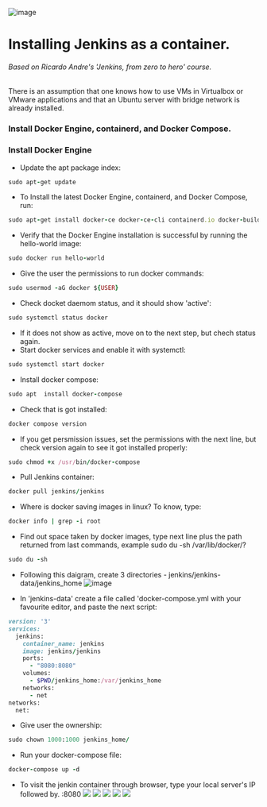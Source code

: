 ![image](https://user-images.githubusercontent.com/99705293/231302990-55732cd7-eea6-4e0c-a5ae-2859452d3721.png)


# Installing Jenkins as a container.
###### Based on Ricardo Andre's 'Jenkins, from zero to hero' course.

There is an assumption that one knows how to use VMs in Virtualbox or VMware applications and that an Ubuntu server with bridge network is already installed.
### Install Docker Engine, containerd, and Docker Compose.

### Install Docker Engine
- Update the apt package index:
``` ruby
sudo apt-get update
```
- To Install the latest Docker Engine, containerd, and Docker Compose, run:

``` ruby
sudo apt-get install docker-ce docker-ce-cli containerd.io docker-buildx-plugin docker-compose-plugin
```
- Verify that the Docker Engine installation is successful by running the hello-world image:
``` ruby
sudo docker run hello-world
```
- Give the user the permissions to run docker commands:
``` ruby
sudo usermod -aG docker ${USER}
```
- Check docket daemom status, and it should show 'active':
``` ruby 
sudo systemctl status docker
```
- If it does not show as active, move on to the next step, but chech status again.
- Start docker services and enable it with systemctl:
``` ruby
sudo systemctl start docker
```
- Install docker compose:
``` ruby
sudo apt  install docker-compose
```
- Check that is got installed:
``` ruby
docker compose version
```
- If you get persmission issues, set the permissions with the next line, but check version again to see it got installed properly:
``` ruby
sudo chmod +x /usr/bin/docker-compose
```
- Pull Jenkins container:
``` ruby
docker pull jenkins/jenkins
```
- Where is docker saving images in linux? To know, type:
``` ruby
docker info | grep -i root
```
- Find out space taken by docker images, type next line plus the path returned from last commands, example sudo du -sh /var/lib/docker/?
``` ruby
sudo du -sh
```
- Following this daigram, create 3 directories - jenkins/jenkins-data/jenkins_home
![image](https://user-images.githubusercontent.com/99705293/231308698-2530d913-963e-4c27-862a-ce0b1b78dc66.png)

- In 'jenkins-data' create a file called 'docker-compose.yml with your favourite editor, and paste the next script:
``` ruby
version: '3' 
services: 
  jenkins:
    container_name: jenkins 
    image: jenkins/jenkins 
    ports:
      - "8080:8080" 
    volumes:
      - $PWD/jenkins_home:/var/jenkins_home 
    networks:
      - net
networks:
  net:
```
- Give user the ownership:
``` ruby
sudo chown 1000:1000 jenkins_home/
```
- Run your docker-compose file:
``` ruby
docker-compose up -d
```
- To visit the jenkin container through browser, type your local server's IP followed by. :8080 
[![](https://img.shields.io/badge/github-blue?style=for-the-badge)](https://github.com/hamzamohdzubair/redant)
[![](https://img.shields.io/badge/book-blueviolet?style=for-the-badge)](https://hamzamohdzubair.github.io/redant/)
[![](https://img.shields.io/badge/API-yellow?style=for-the-badge)](https://docs.rs/crate/redant/latest)
[![](https://img.shields.io/badge/Crates.io-orange?style=for-the-badge)](https://crates.io/crates/redant)
[![](https://img.shields.io/badge/Lib.rs-lightgrey?style=for-the-badge)](https://lib.rs/crates/redant)





